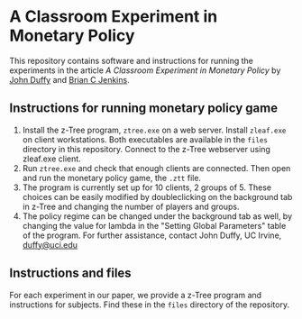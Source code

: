 # A Classroom Experiment in Monetary Policy


This repository contains software and instructions for running the experiments in the article *A Classroom Experiment in Monetary Policy* by [John Duffy](https://www.socsci.uci.edu/~duffy/) and [Brian C Jenkins](http://www.briancjenkins.com/).



## Instructions for running monetary policy game

1. Install the  z-Tree program, `ztree.exe` on a web server. Install `zleaf.exe` on client workstations. Both executables are available in the `files` directory in this repository. Connect to the z-Tree webserver using zleaf.exe client.
2. Run `ztree.exe` and check that enough clients are connected. Then open and run the monetary policy game, the `.ztt` file.
3. The program is currently set up for 10 clients, 2 groups of 5. These choices can be easily modified by doubleclicking on the background tab in  z-Tree and changing the number of players and groups.
4. The policy regime can be changed under the background tab as well, by changing the value for lambda in the "Setting Global Parameters" table of the program.
For further assistance, contact John Duffy, UC Irvine, [duffy@uci.edu](mailto:duffy@uci.edu)

## Instructions and files

For each experiment in our paper, we provide a z-Tree program and instructions for subjects. Find these in the `files` directory of the repository.